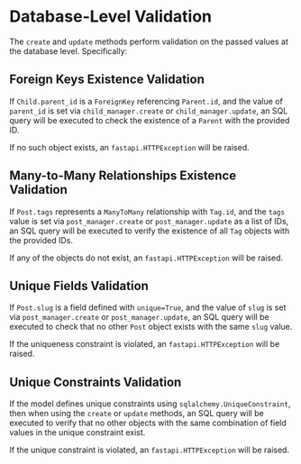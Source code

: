 # Database-Level Validation

The `create` and `update` methods perform validation on the passed values at the database level. Specifically:

## Foreign Keys Existence Validation

If `Child.parent_id` is a `ForeignKey` referencing `Parent.id`, and the value of `parent_id` is set via `child_manager.create` or `child_manager.update`, an SQL query will be executed to check the existence of a `Parent` with the provided ID.

If no such object exists, an `fastapi.HTTPException` will be raised.

## Many-to-Many Relationships Existence Validation

If `Post.tags` represents a `ManyToMany` relationship with `Tag.id`, and the `tags` value is set via `post_manager.create` or `post_manager.update` as a list of IDs, an SQL query will be executed to verify the existence of all `Tag` objects with the provided IDs.

If any of the objects do not exist, an `fastapi.HTTPException` will be raised.

## Unique Fields Validation

If `Post.slug` is a field defined with `unique=True`, and the value of `slug` is set via `post_manager.create` or `post_manager.update`, an SQL query will be executed to check that no other `Post` object exists with the same `slug` value.

If the uniqueness constraint is violated, an `fastapi.HTTPException` will be raised.

## Unique Constraints Validation

If the model defines unique constraints using `sqlalchemy.UniqueConstraint`, then when using the `create` or `update` methods, an SQL query will be executed to verify that no other objects with the same combination of field values in the unique constraint exist.

If the unique constraint is violated, an `fastapi.HTTPException` will be raised.